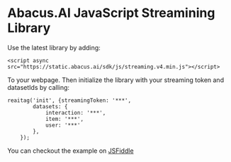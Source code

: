 # Abacus.AI JavaScript Streamining Library

Use the latest library by adding:

`<script async src="https://static.abacus.ai/sdk/js/streaming.v4.min.js"></script>`

To your webpage. Then initialize the library with your streaming token and datasetIds by calling:

```
reaitag('init', {streamingToken: '***',
        datasets: {
            interaction: '***',
            item: '***',
            user: '***'
        },
    });
```

You can checkout the example on [JSFiddle](https://jsfiddle.net/gh/get/library/pure/abacusai/streaming-javascript/tree/main/example)
